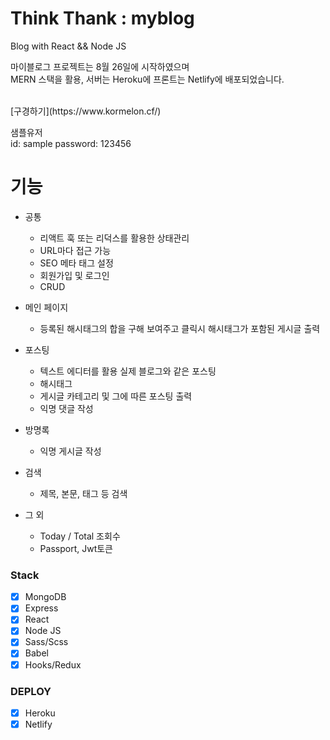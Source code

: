 # Think Thank : myblog

Blog with React && Node JS

마이블로그 프로젝트는 8월 26일에 시작하였으며 <br>
MERN 스택을 활용, 서버는 Heroku에
프론트는 Netlify에 배포되었습니다.

<br>
[구경하기](https://www.kormelon.cf/)

샘플유저 <br>
id: sample
password: 123456

# 기능

- 공통

  - 리액트 훅 또는 리덕스를 활용한 상태관리
  - URL마다 접근 가능
  - SEO 메타 태그 설정
  - 회원가입 및 로그인
  - CRUD

- 메인 페이지

  - 등록된 해시태그의 합을 구해 보여주고 클릭시 해시태그가 포함된 게시글 출력

- 포스팅

  - 텍스트 에디터를 활용 실제 블로그와 같은 포스팅
  - 해시태그
  - 게시글 카테고리 및 그에 따른 포스팅 출력
  - 익명 댓글 작성

- 방명록

  - 익명 게시글 작성

- 검색

  - 제목, 본문, 태그 등 검색

- 그 외
  - Today / Total 조회수
  - Passport, Jwt토큰

### Stack

- [x] MongoDB
- [x] Express
- [x] React
- [x] Node JS
- [x] Sass/Scss
- [x] Babel
- [x] Hooks/Redux

### DEPLOY

- [x] Heroku
- [x] Netlify
